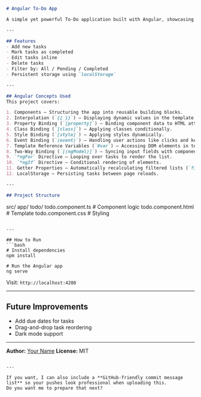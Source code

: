 
```markdown
# Angular To-Do App

A simple yet powerful To-Do application built with Angular, showcasing key concepts like data binding, event handling, and task filtering.

---

## Features
- Add new tasks
- Mark tasks as completed
- Edit tasks inline
- Delete tasks
- Filter by: All / Pending / Completed
- Persistent storage using `localStorage`

---

## Angular Concepts Used
This project covers:

1. Components – Structuring the app into reusable building blocks.
2. Interpolation (`{{ }}`) – Displaying dynamic values in the template.
3. Property Binding (`[property]`) – Binding component data to HTML attributes.
4. Class Binding (`[class]`) – Applying classes conditionally.
5. Style Binding (`[style]`) – Applying styles dynamically.
6. Event Binding (`(event)`) – Handling user actions like clicks and keypresses.
7. Template Reference Variables (`#var`) – Accessing DOM elements in templates.
8. Two-Way Binding (`[(ngModel)]`) – Syncing input fields with component data.
9. `*ngFor` Directive – Looping over tasks to render the list.
10. `*ngIf` Directive – Conditional rendering of elements.
11. Getter Properties – Automatically recalculating filtered lists (`filteredTasks`).
12. LocalStorage – Persisting tasks between page reloads.

---

## Project Structure
```

src/
app/
todo/
todo.component.ts    # Component logic
todo.component.html  # Template
todo.component.css   # Styling

````

---

## How to Run
```bash
# Install dependencies
npm install

# Run the Angular app
ng serve
````

Visit: `http://localhost:4200`

---

## Future Improvements

* Add due dates for tasks
* Drag-and-drop task reordering
* Dark mode support

---

**Author:** [Your Name](https://github.com/YOUR-USERNAME)
**License:** MIT

```

---

If you want, I can also include a **GitHub-friendly commit message list** so your pushes look professional when uploading this.  
Do you want me to prepare that next?
```

